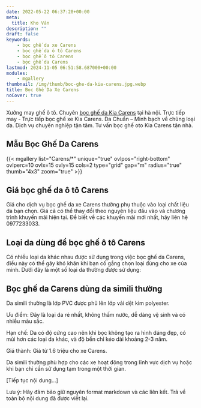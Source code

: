 ```yaml
---
date: 2022-05-22 06:37:28+00:00
meta:
  title: Kho Ván 
description: ""
draft: false
keywords:
    - bọc ghế da xe Carens
    - bọc ghế da ô tô Carens
    - bọc ghế ô tô Carens
    - bọc ghế da Carens
lastmod: 2024-11-05 06:51:58.687000+00:00
modules:
    - mgallery
thumbnail: /img/thumb/boc-ghe-da-kia-carens.jpg.webp
title: Bọc Ghế Da Xe Carens
noCover: true
---
```


Xưởng may ghế ô tô. Chuyên [bọc ghế da Kia Carens](https://bocgheoto.vn/kia/boc-ghe-da-xe-kia-carens.html/) tại hà nội. Trực tiếp may - Trực tiếp bọc ghế xe Kia Carens. Da Chuẩn – Minh bạch về chủng loại da. Dịch vụ chuyên nghiệp tận tâm. Tư vấn bọc ghế oto Kia Carens tận nhà.

## Mẫu Bọc Ghế Da Carens
{{< mgallery list="Carens/*" unique="true" ovlpos="right-bottom" ovlperc=10 ovlx=15 ovly=15 cols=2 type="grid" gap="m" radius="true" thumb="4x3" zoom="true" >}}

## Giá bọc ghế da ô tô Carens

Giá cho dịch vụ bọc ghế da xe Carens thường phụ thuộc vào loại chất liệu da bạn chọn. Giá cả có thể thay đổi theo nguyên liệu đầu vào và chương trình khuyến mãi hiện tại. Để biết về các khuyến mãi mới nhất, hãy liên hệ 0977233033.

## Loại da dùng để bọc ghế ô tô Carens

Có nhiều loại da khác nhau được sử dụng trong việc bọc ghế da Carens, điều này có thể gây khó khăn khi bạn cố gắng chọn loại đúng cho xe của mình. Dưới đây là một số loại da thường được sử dụng:

## Bọc ghế da Carens dùng da simili thường

Da simili thường là lớp PVC được phủ lên lớp vải dệt kim polyester.

Ưu điểm: Đây là loại da rẻ nhất, không thấm nước, dễ dàng vệ sinh và có nhiều màu sắc.

Hạn chế: Da có độ cứng cao nên khi bọc không tạo ra hình dáng đẹp, có mùi hơn các loại da khác, và độ bền chỉ kéo dài khoảng 2-3 năm.

Giá thành: Giá từ 1.6 triệu cho xe Carens.

Da simili thường phù hợp cho các xe hoạt động trong lĩnh vực dịch vụ hoặc khi bạn chỉ cần sử dụng tạm trong một thời gian.

[Tiếp tục nội dung...]

Lưu ý: Hãy đảm bảo giữ nguyên format markdown và các liên kết. Trả về toàn bộ nội dung đã được viết lại.